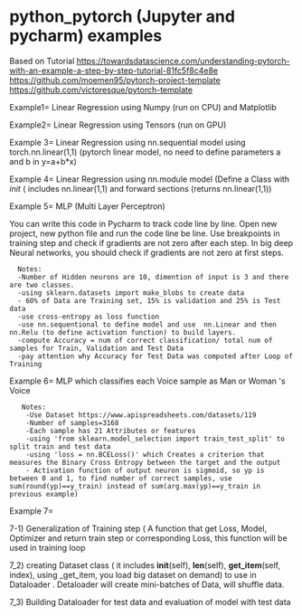 # python_pytorch (Jupyter and pycharm) examples
Based on Tutorial https://towardsdatascience.com/understanding-pytorch-with-an-example-a-step-by-step-tutorial-81fc5f8c4e8e
                  https://github.com/moemen95/pytorch-project-template  
                  https://github.com/victoresque/pytorch-template


Example1= Linear Regression using Numpy (run on CPU) and Matplotlib

Example2= Linear Regression using Tensors (run on GPU)

Example 3= Linear Regression using nn.sequential model using torch.nn.linear(1,1) (pytorch linear model, no need to define parameters a and b in y=a+b*x)

Example 4= Linear Regression using nn.module model (Define a Class with _init_ ( includes nn.linear(1,1) and forward sections (returns nn.linear(1,1))

Example 5= MLP (Multi Layer Perceptron)

 You can write this code in Pycharm to track code line by line. Open new project, new python file and run the code line be line. Use breakpoints in training step and check if gradients are not zero after each step. In big deep Neural networks, you should check if gradients are not zero at first steps.

      Notes: 
      -Number of Hidden neurons are 10, dimention of input is 3 and there are two classes.
      -using sklearn.datasets import make_blobs to create data
      - 60% of Data are Training set, 15% is validation and 25% is Test data
      -use cross-entropy as loss function 
      -use nn.sequentional to define model and use  nn.Linear and then nn.Relu (to define activation function) to build layers.
      -compute Accuracy = num of correct classification/ total num of samples for Train, Validation and Test Data
      -pay attention why Accuracy for Test Data was computed after Loop of Training
      
    
Example 6= MLP which classifies each Voice sample as Man or Woman 's Voice

       Notes: 
        -Use Dataset https://www.apispreadsheets.com/datasets/119
        -Number of samples=3168
        -Each sample has 21 Attributes or features
        -using 'from sklearn.model_selection import train_test_split' to split train and test data
        -using 'loss = nn.BCELoss()' which Creates a criterion that measures the Binary Cross Entropy between the target and the output
        - Activation function of output neuron is sigmoid, so yp is between 0 and 1, to find number of correct samples, use sum(round(yp)==y_train) instead of sum(arg.max(yp)==y_train in previous example)
 
 
Example 7= 

   7-1) Generalization of Training step ( A function that get Loss, Model, Optimizer and return train step or corresponding Loss, this function will be used in training loop
   
   7_2) creating Dataset class ( it includes __init__(self), __len__(self), __get_item__(self, index), using _get_item, you load big dataset on demand) to use in Dataloader . Detaloader will create mini-batches of Data, will shuffle data. 

   7_3) Building Dataloader for test data and evaluation of model with test data


    

